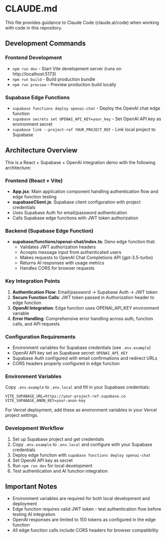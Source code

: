 # CLAUDE.md

This file provides guidance to Claude Code (claude.ai/code) when working with code in this repository.

## Development Commands

### Frontend Development
- `npm run dev` - Start Vite development server (runs on http://localhost:5173)
- `npm run build` - Build production bundle
- `npm run preview` - Preview production build locally

### Supabase Edge Functions
- `supabase functions deploy openai-chat` - Deploy the OpenAI chat edge function
- `supabase secrets set OPENAI_API_KEY=your_key` - Set OpenAI API key as environment secret
- `supabase link --project-ref YOUR_PROJECT_REF` - Link local project to Supabase

## Architecture Overview

This is a React + Supabase + OpenAI integration demo with the following architecture:

### Frontend (React + Vite)
- **App.jsx**: Main application component handling authentication flow and edge function testing
- **supabaseClient.js**: Supabase client configuration with project credentials
- Uses Supabase Auth for email/password authentication
- Calls Supabase edge functions with JWT token authorization

### Backend (Supabase Edge Function)
- **supabase/functions/openai-chat/index.ts**: Deno edge function that:
  - Validates JWT authorization headers
  - Accepts message input from authenticated users  
  - Makes requests to OpenAI Chat Completions API (gpt-3.5-turbo)
  - Returns AI responses with usage metrics
  - Handles CORS for browser requests

### Key Integration Points
1. **Authentication Flow**: Email/password → Supabase Auth → JWT token
2. **Secure Function Calls**: JWT token passed in Authorization header to edge function
3. **OpenAI Integration**: Edge function uses OPENAI_API_KEY environment variable
4. **Error Handling**: Comprehensive error handling across auth, function calls, and API requests

### Configuration Requirements
- Environment variables for Supabase credentials (see `.env.example`)
- OpenAI API key set as Supabase secret: `OPENAI_API_KEY`
- Supabase Auth configured with email confirmations and redirect URLs
- CORS headers properly configured in edge function

### Environment Variables
Copy `.env.example` to `.env.local` and fill in your Supabase credentials:
```
VITE_SUPABASE_URL=https://your-project-ref.supabase.co
VITE_SUPABASE_ANON_KEY=your-anon-key
```

For Vercel deployment, add these as environment variables in your Vercel project settings.

### Development Workflow
1. Set up Supabase project and get credentials
2. Copy `.env.example` to `.env.local` and configure with your Supabase credentials
3. Deploy edge function with `supabase functions deploy openai-chat`
4. Set OpenAI API key as secret
5. Run `npm run dev` for local development
6. Test authentication and AI function integration

## Important Notes

- Environment variables are required for both local development and deployment
- Edge function requires valid JWT token - test authentication flow before testing AI integration
- OpenAI responses are limited to 150 tokens as configured in the edge function
- All edge function calls include CORS headers for browser compatibility